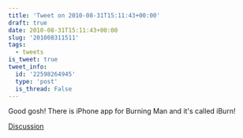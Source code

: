 ```yaml
---
title: 'Tweet on 2010-08-31T15:11:43+00:00'
draft: true
date: 2010-08-31T15:11:43+00:00
slug: '201008311511'
tags:
  - tweets
is_tweet: true
tweet_info:
  id: '22598264945'
  type: 'post'
  is_thread: False
---
```




Good gosh! There is iPhone app for Burning Man and it's called iBurn!

[Discussion](https://x.com/sytelus/status/22598264945)
